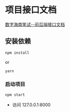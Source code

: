 # 项目接口文档
 [数字海南笔试--前后端接口文档](https://www.yuque.com/eggdan/il28ya)

## 安装依赖

```bash
npm install
```

or

```bash
yarn
```


### 启动项目

```bash
npm start
```

* 访问 127.0.0.1:8000



